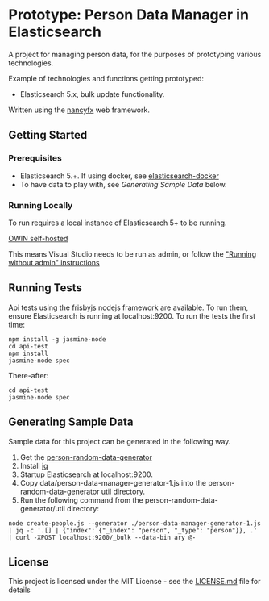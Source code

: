 # Prototype: Person Data Manager in Elasticsearch

A project for managing person data, for the purposes of prototyping various technologies.

Example of technologies and functions getting prototyped:
* Elasticsearch 5.x, bulk update functionality.

Written using the [nancyfx](http://nancyfx.org/) web framework. 

## Getting Started

### Prerequisites

* Elasticsearch 5.+. If using docker, see [elasticsearch-docker](https://github.com/hombredequeso/elasticsearch-docker)
* To have data to play with, see *Generating Sample Data* below.

### Running Locally

To run requires a local instance of Elasticsearch 5+ to be running.

[OWIN self-hosted](https://github.com/NancyFx/Nancy/wiki/Hosting-nancy-with-owin#katana---httplistener-selfhost)

This means Visual Studio needs to be run as admin, or follow the ["Running without admin" instructions](https://github.com/NancyFx/Nancy/wiki/Hosting-nancy-with-owin#katana---httplistener-selfhost)

## Running Tests

Api tests using the [frisbyjs](http://frisbyjs.com/) nodejs framework are available. To run them, ensure Elasticsearch is running at localhost:9200.
To run the tests the first time:

```
npm install -g jasmine-node
cd api-test
npm install
jasmine-node spec
```

There-after:
```
cd api-test
jasmine-node spec

```

## Generating Sample Data

Sample data for this project can be generated in the following way.
1. Get the [person-random-data-generator](https://github.com/hombredequeso/person-random-data-generator)
2. Install [jq](https://stedolan.github.io/jq/)
3. Startup Elasticsearch at localhost:9200.
3. Copy data/person-data-manager-generator-1.js into the person-random-data-generator util directory.
4. Run the following command from the person-random-data-generator/util directory:

```
node create-people.js --generator ./person-data-manager-generator-1.js | jq -c '.[] | {"index": {"_index": "person", "_type": "person"}}, .' | curl -XPOST localhost:9200/_bulk --data-bin ary @-

```
## License

This project is licensed under the MIT License - see the [LICENSE.md](LICENSE.md) file for details

